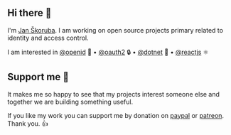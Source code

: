 ## Hi there 👋

I'm [Jan Škoruba](https://skoruba.com). I am working on open source projects primary related to identity and access control. 

I am interested in [@openid](https://github.com/openin) 🔐 • [@oauth2](https://github.com/oauth2) 🔒 • [@dotnet](https://github.com/dotnet) 🚀 • [@reactjs](https://github.com/reactjs) ⚛

## Support me 🚀

It makes me so happy to see that my projects interest someone else and together we are building something useful.

If you like my work you can support me by donation on [paypal](https://www.paypal.com/paypalme/skoruba) or [patreon](https://patreon.com/skoruba). Thank you. 👍
